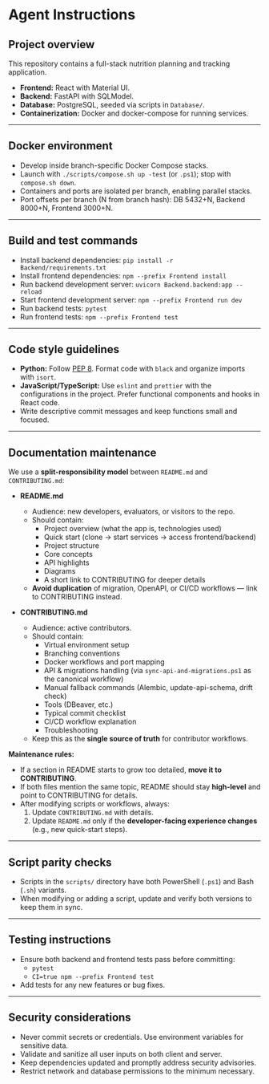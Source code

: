# Agent Instructions

## Project overview
This repository contains a full-stack nutrition planning and tracking application.
- **Frontend:** React with Material UI.
- **Backend:** FastAPI with SQLModel.
- **Database:** PostgreSQL, seeded via scripts in `Database/`.
- **Containerization:** Docker and docker-compose for running services.

---

## Docker environment
- Develop inside branch-specific Docker Compose stacks.
- Launch with `./scripts/compose.sh up -test` (or `.ps1`); stop with `compose.sh down`.
- Containers and ports are isolated per branch, enabling parallel stacks.
- Port offsets per branch (N from branch hash): DB 5432+N, Backend 8000+N, Frontend 3000+N.

---

## Build and test commands
- Install backend dependencies: `pip install -r Backend/requirements.txt`
- Install frontend dependencies: `npm --prefix Frontend install`
- Run backend development server: `uvicorn Backend.backend:app --reload`
- Start frontend development server: `npm --prefix Frontend run dev`
- Run backend tests: `pytest`
- Run frontend tests: `npm --prefix Frontend test`

---

## Code style guidelines
- **Python:** Follow [PEP 8](https://peps.python.org/pep-0008/). Format code with `black` and organize imports with `isort`.
- **JavaScript/TypeScript:** Use `eslint` and `prettier` with the configurations in the project. Prefer functional components and hooks in React code.
- Write descriptive commit messages and keep functions small and focused.

---

## Documentation maintenance

We use a **split-responsibility model** between `README.md` and `CONTRIBUTING.md`:

- **README.md**
  - Audience: new developers, evaluators, or visitors to the repo.
  - Should contain:
    - Project overview (what the app is, technologies used)
    - Quick start (clone → start services → access frontend/backend)
    - Project structure
    - Core concepts
    - API highlights
    - Diagrams
    - A short link to CONTRIBUTING for deeper details
  - **Avoid duplication** of migration, OpenAPI, or CI/CD workflows — link to CONTRIBUTING instead.

- **CONTRIBUTING.md**
  - Audience: active contributors.
  - Should contain:
    - Virtual environment setup
    - Branching conventions
    - Docker workflows and port mapping
    - API & migrations handling (via `sync-api-and-migrations.ps1` as the canonical workflow)
    - Manual fallback commands (Alembic, update-api-schema, drift check)
    - Tools (DBeaver, etc.)
    - Typical commit checklist
    - CI/CD workflow explanation
    - Troubleshooting
  - Keep this as the **single source of truth** for contributor workflows.

**Maintenance rules:**
- If a section in README starts to grow too detailed, **move it to CONTRIBUTING**.
- If both files mention the same topic, README should stay **high-level** and point to CONTRIBUTING for details.
- After modifying scripts or workflows, always:
  1. Update `CONTRIBUTING.md` with details.  
  2. Update `README.md` only if the **developer-facing experience changes** (e.g., new quick-start steps).

---

## Script parity checks
- Scripts in the `scripts/` directory have both PowerShell (`.ps1`) and Bash (`.sh`) variants.
- When modifying or adding a script, update and verify both versions to keep them in sync.

---

## Testing instructions
- Ensure both backend and frontend tests pass before committing:
  - `pytest`
  - `CI=true npm --prefix Frontend test`
- Add tests for any new features or bug fixes.

---

## Security considerations
- Never commit secrets or credentials. Use environment variables for sensitive data.
- Validate and sanitize all user inputs on both client and server.
- Keep dependencies updated and promptly address security advisories.
- Restrict network and database permissions to the minimum necessary.
